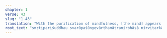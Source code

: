 ```yaml
---
chapter: 1
verse: 43
slug: "1.43"
translation: "With the purification of mindfulness, [the mind] appears to be empty except for the object shining forth effortlessly."
root_text: "smṛtipariśuddhau svarūpaśūnyevārthamātranirbhāsā nirvitarkā"
---
```


